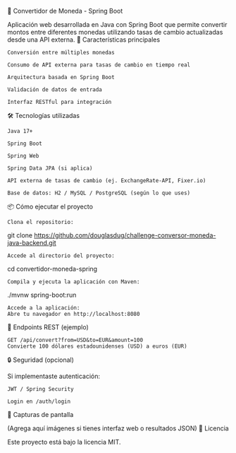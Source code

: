 💱 Convertidor de Moneda - Spring Boot

Aplicación web desarrollada en Java con Spring Boot que permite convertir montos entre diferentes monedas utilizando tasas de cambio actualizadas desde una API externa.
🚀 Características principales

    Conversión entre múltiples monedas

    Consumo de API externa para tasas de cambio en tiempo real

    Arquitectura basada en Spring Boot

    Validación de datos de entrada

    Interfaz RESTful para integración

🛠️ Tecnologías utilizadas

    Java 17+

    Spring Boot

    Spring Web

    Spring Data JPA (si aplica)

    API externa de tasas de cambio (ej. ExchangeRate-API, Fixer.io)

    Base de datos: H2 / MySQL / PostgreSQL (según lo que uses)

📦 Cómo ejecutar el proyecto

    Clona el repositorio:

git clone https://github.com/douglasdug/challenge-conversor-moneda-java-backend.git

    Accede al directorio del proyecto:

cd convertidor-moneda-spring

    Compila y ejecuta la aplicación con Maven:

./mvnw spring-boot:run

    Accede a la aplicación:
    Abre tu navegador en http://localhost:8080

📄 Endpoints REST (ejemplo)

    GET /api/convert?from=USD&to=EUR&amount=100
    Convierte 100 dólares estadounidenses (USD) a euros (EUR)

🔒 Seguridad (opcional)

Si implementaste autenticación:

    JWT / Spring Security

    Login en /auth/login

📸 Capturas de pantalla

(Agrega aquí imágenes si tienes interfaz web o resultados JSON)
📄 Licencia

Este proyecto está bajo la licencia MIT.

